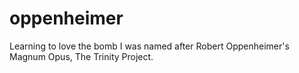 # oppenheimer
Learning to love the bomb <break>
I was named after Robert Oppenheimer's Magnum Opus, The Trinity Project. 
